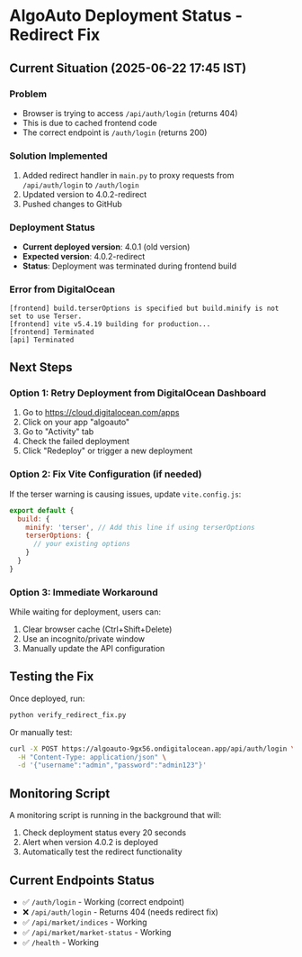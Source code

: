 # AlgoAuto Deployment Status - Redirect Fix

## Current Situation (2025-06-22 17:45 IST)

### Problem
- Browser is trying to access `/api/auth/login` (returns 404)
- This is due to cached frontend code
- The correct endpoint is `/auth/login` (returns 200)

### Solution Implemented
1. Added redirect handler in `main.py` to proxy requests from `/api/auth/login` to `/auth/login`
2. Updated version to 4.0.2-redirect
3. Pushed changes to GitHub

### Deployment Status
- **Current deployed version**: 4.0.1 (old version)
- **Expected version**: 4.0.2-redirect
- **Status**: Deployment was terminated during frontend build

### Error from DigitalOcean
```
[frontend] build.terserOptions is specified but build.minify is not set to use Terser.
[frontend] vite v5.4.19 building for production...
[frontend] Terminated
[api] Terminated
```

## Next Steps

### Option 1: Retry Deployment from DigitalOcean Dashboard
1. Go to https://cloud.digitalocean.com/apps
2. Click on your app "algoauto"
3. Go to "Activity" tab
4. Check the failed deployment
5. Click "Redeploy" or trigger a new deployment

### Option 2: Fix Vite Configuration (if needed)
If the terser warning is causing issues, update `vite.config.js`:
```javascript
export default {
  build: {
    minify: 'terser', // Add this line if using terserOptions
    terserOptions: {
      // your existing options
    }
  }
}
```

### Option 3: Immediate Workaround
While waiting for deployment, users can:
1. Clear browser cache (Ctrl+Shift+Delete)
2. Use an incognito/private window
3. Manually update the API configuration

## Testing the Fix
Once deployed, run:
```bash
python verify_redirect_fix.py
```

Or manually test:
```bash
curl -X POST https://algoauto-9gx56.ondigitalocean.app/api/auth/login \
  -H "Content-Type: application/json" \
  -d '{"username":"admin","password":"admin123"}'
```

## Monitoring Script
A monitoring script is running in the background that will:
1. Check deployment status every 20 seconds
2. Alert when version 4.0.2 is deployed
3. Automatically test the redirect functionality

## Current Endpoints Status
- ✅ `/auth/login` - Working (correct endpoint)
- ❌ `/api/auth/login` - Returns 404 (needs redirect fix)
- ✅ `/api/market/indices` - Working
- ✅ `/api/market/market-status` - Working
- ✅ `/health` - Working 